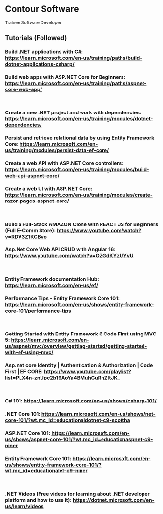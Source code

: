 # Contour Software
Trainee Software Developer
<br>
## Tutorials (Followed)

### Build .NET applications with C#: https://learn.microsoft.com/en-us/training/paths/build-dotnet-applications-csharp/
### Build web apps with ASP.NET Core for Beginners: https://learn.microsoft.com/en-us/training/paths/aspnet-core-web-app/
<br />

### Create a new .NET project and work with dependencies: https://learn.microsoft.com/en-us/training/modules/dotnet-dependencies/
### Persist and retrieve relational data by using Entity Framework Core: https://learn.microsoft.com/en-us/training/modules/persist-data-ef-core/
### Create a web API with ASP.NET Core controllers: https://learn.microsoft.com/en-us/training/modules/build-web-api-aspnet-core/
### Create a web UI with ASP.NET Core: https://learn.microsoft.com/en-us/training/modules/create-razor-pages-aspnet-core/
<br />

### Build a Full-Stack AMAZON Clone with REACT JS for Beginners (Full E-Comm Store): https://www.youtube.com/watch?v=RDV3Z1KCBvo
### Asp.Net Core Web API CRUD with Angular 16: https://www.youtube.com/watch?v=OZGdKYzUYvU
<br />

### Entity Framework documentation Hub: https://learn.microsoft.com/en-us/ef/
### Performance Tips - Entity Framework Core 101: https://learn.microsoft.com/en-us/shows/entity-framework-core-101/performance-tips
<br />

### Getting Started with Entity Framework 6 Code First using MVC 5: https://learn.microsoft.com/en-us/aspnet/mvc/overview/getting-started/getting-started-with-ef-using-mvc/
### Asp.net core Identity | Authentication & Authorization | Code First | EF CORE: https://www.youtube.com/playlist?list=PLX4n-znUpc2b19AoYa4BMuhGuRnZItJK_
<br />

### C# 101: https://learn.microsoft.com/en-us/shows/csharp-101/
### .NET Core 101: https://learn.microsoft.com/en-us/shows/net-core-101/?wt.mc_id=educationaldotnet-c9-scottha
### ASP.NET Core 101: https://learn.microsoft.com/en-us/shows/aspnet-core-101/?wt.mc_id=educationaspnet-c9-niner
### Entity Framework Core 101: https://learn.microsoft.com/en-us/shows/entity-framework-core-101/?wt.mc_id=educationalef-c9-niner
<br />

### .NET Videos (Free videos for learning about .NET developer platform and how to use it): https://dotnet.microsoft.com/en-us/learn/videos
<br />
